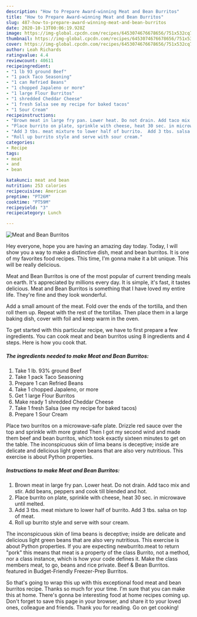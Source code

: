 ```yaml
---
description: "How to Prepare Award-winning Meat and Bean Burritos"
title: "How to Prepare Award-winning Meat and Bean Burritos"
slug: 487-how-to-prepare-award-winning-meat-and-bean-burritos
date: 2020-10-13T00:06:19.928Z
image: https://img-global.cpcdn.com/recipes/6453074676678656/751x532cq70/meat-and-bean-burritos-recipe-main-photo.jpg
thumbnail: https://img-global.cpcdn.com/recipes/6453074676678656/751x532cq70/meat-and-bean-burritos-recipe-main-photo.jpg
cover: https://img-global.cpcdn.com/recipes/6453074676678656/751x532cq70/meat-and-bean-burritos-recipe-main-photo.jpg
author: Leah Richards
ratingvalue: 4.4
reviewcount: 40611
recipeingredient:
- "1 lb 93 ground Beef"
- "1 pack Taco Seasoning"
- "1 can Refried Beans"
- "1 chopped Japaleno or more"
- "1 large Flour Burritos"
- "1 shredded Cheddar Cheese"
- "1 fresh Salsa see my recipe for baked tacos"
- "1 Sour Cream"
recipeinstructions:
- "Brown meat in large fry pan. Lower heat. Do not drain. Add taco mix and stir. Add beans, peppers and cook till blended and hot."
- "Place burrito on plate, sprinkle with cheese, heat 30 sec. in microwave until melted."
- "Add 3 tbs. meat mixture to lower half of burrito.  Add 3 tbs. salsa on top of meat."
- "Roll up burrito style and serve with sour cream."
categories:
- Recipe
tags:
- meat
- and
- bean

katakunci: meat and bean 
nutrition: 253 calories
recipecuisine: American
preptime: "PT26M"
cooktime: "PT59M"
recipeyield: "3"
recipecategory: Lunch

---
```



![Meat and Bean Burritos](https://img-global.cpcdn.com/recipes/6453074676678656/751x532cq70/meat-and-bean-burritos-recipe-main-photo.jpg)

Hey everyone, hope you are having an amazing day today. Today, I will show you a way to make a distinctive dish, meat and bean burritos. It is one of my favorites food recipes. This time, I'm gonna make it a bit unique. This will be really delicious.

Meat and Bean Burritos is one of the most popular of current trending meals on earth. It's appreciated by millions every day. It is simple, it's fast, it tastes delicious. Meat and Bean Burritos is something that I have loved my entire life. They're fine and they look wonderful.

Add a small amount of the meat. Fold over the ends of the tortilla, and then roll them up. Repeat with the rest of the tortillas. Then place them in a large baking dish, cover with foil and keep warm in the oven.


To get started with this particular recipe, we have to first prepare a few ingredients. You can cook meat and bean burritos using 8 ingredients and 4 steps. Here is how you cook that.

<!--inarticleads1-->

##### The ingredients needed to make Meat and Bean Burritos:

1. Take 1 lb. 93% ground Beef
1. Take 1 pack Taco Seasoning
1. Prepare 1 can Refried Beans
1. Take 1 chopped Japaleno, or more
1. Get 1 large Flour Burritos
1. Make ready 1 shredded Cheddar Cheese
1. Take 1 fresh Salsa (see my recipe for baked tacos)
1. Prepare 1 Sour Cream


Place two burritos on a microwave-safe plate. Drizzle red sauce over the top and sprinkle with more grated Then I got my second wind and made them beef and bean burritos, which took exactly sixteen minutes to get on the table. The inconspicuous skin of lima beans is deceptive; inside are delicate and delicious light green beans that are also very nutritious. This exercise is about Python properties. 

<!--inarticleads2-->

##### Instructions to make Meat and Bean Burritos:

1. Brown meat in large fry pan. Lower heat. Do not drain. Add taco mix and stir. Add beans, peppers and cook till blended and hot.
1. Place burrito on plate, sprinkle with cheese, heat 30 sec. in microwave until melted.
1. Add 3 tbs. meat mixture to lower half of burrito.  Add 3 tbs. salsa on top of meat.
1. Roll up burrito style and serve with sour cream.


The inconspicuous skin of lima beans is deceptive; inside are delicate and delicious light green beans that are also very nutritious. This exercise is about Python properties. If you are expecting newburrito.meat to return &#34;pork&#34; this means that meat is a property of the class Burrito, not a method, nor a class instance, which is how your code defines it. Make the class members meat, to go, beans and rice private. Beef &amp; Bean Burritos. featured in Budget-Friendly Freezer-Prep Burritos. 

So that's going to wrap this up with this exceptional food meat and bean burritos recipe. Thanks so much for your time. I'm sure that you can make this at home. There's gonna be interesting food at home recipes coming up. Don't forget to save this page in your browser, and share it to your loved ones, colleague and friends. Thank you for reading. Go on get cooking!
